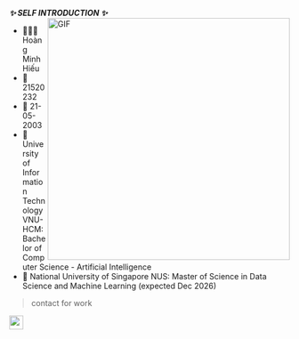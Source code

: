 
**_✨ SELF INTRODUCTION ✨_**
<img align="right" width="435px" alt="GIF" src="https://i.pinimg.com/originals/f6/9b/9a/f69b9aa3e004ddbb4664934b12c8d6a6.gif" />
- 👨🏻‍🎓 Hoàng Minh Hiếu
- 🔖 21520232
- 📅 21-05-2003 
- 🏫 University of Information Technology VNU-HCM: Bachelor of Computer Science - Artificial Intelligence
- 🏫 National University of Singapore NUS: Master of Science in Data Science and Machine Learning (expected Dec 2026)
> contact for work
<a href="hieuhm2153@gmail.com">
  <img align="left" alt="gmail" width="25px" src="https://img.icons8.com/color/240/000000/gmail-new.png" />
</a>


